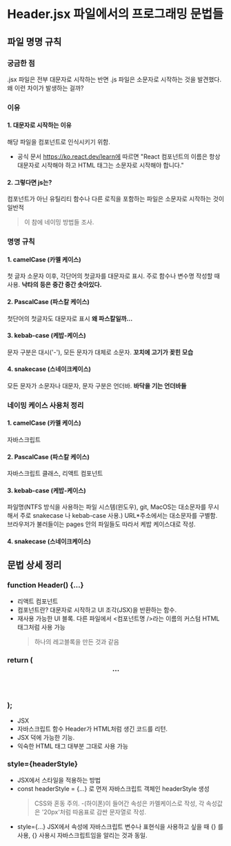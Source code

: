 # Header.jsx 파일에서의 프로그래밍 문법들

## 파일 명명 규칙

### 궁금한 점

.jsx 파일은 전부 대문자로 시작하는 반면 .js 파일은 소문자로 시작하는 것을 발견했다. 왜 이런 차이가 발생하는 걸까?

### 이유

#### 1. 대문자로 시작하는 이유

해당 파일을 컴포넌트로 인식시키기 위함.

- 공식 문서 https://ko.react.dev/learn에 따르면 "React 컴포넌트의 이름은 항상 대문자로 시작해야 하고 HTML 태그는 소문자로 시작해야 합니다."

#### 2. 그렇다면 js는?

컴포넌트가 아닌 유틸리티 함수나 다른 로직을 포함하는 파일은 소문자로 시작하는 것이 일반적

> 이 참에 네이밍 방법들 조사.

### 명명 규칙

#### 1. camelCase (카멜 케이스)

첫 글자 소문자 이후, 각단어의 첫글자를 대문자로 표시. 주로 함수나 변수명 작성할 때 사용.
**낙타의 등은 중간 중간 솟아있다.**

#### 2. PascalCase (파스칼 케이스)

첫단어의 첫글자도 대문자로 표시
**왜 파스칼일까...**

#### 3. kebab-case (케밥-케이스)

문자 구분은 대시('-'), 모든 문자가 대체로 소문자.
**꼬치에 고기가 꽂힌 모습**

#### 4. snakecase (스네이크케이스)

모든 문자가 소문자나 대문자, 문자 구분은 언더바.
**바닥을 기는 언더바들**

### 네이밍 케이스 사용처 정리

#### 1. camelCase (카멜 케이스)

자바스크립트

#### 2. PascalCase (파스칼 케이스)

자바스크립트 클래스, 리액트 컴포넌트

#### 3. kebab-case (케밥-케이스)

파일명(NTFS 방식을 사용하는 파일 시스템(윈도우), git, MacOS는 대소문자를 무시해서 주로 snakecase 나 kebab-case 사용.)
URL\*주소에서는 대소문자를 구별함.
브라우저가 불러들이는 pages 안의 파일들도 따라서 케밥 케이스대로 작성.

#### 4. snakecase (스네이크케이스)

## 문법 상세 정리

### function Header() {...}

- 리액트 컴포넌트
- 컴포넌트란? 대문자로 시작하고 UI 조각(JSX)을 반환하는 함수.
- 재사용 가능한 UI 블록. 다른 파일에서 <컴포넌트명 />라는 이름의 커스텀 HTML 태그처럼 사용 가능
  > 하나의 레고블록을 만든 것과 같음

### return ( <header> ... </header> );

- JSX
- 자바스크립트 함수 Header가 HTML처럼 생긴 코드를 리턴.
- JSX 덕에 가능한 기능.
- 익숙한 HTML 태그 대부분 그대로 사용 가능

### style={headerStyle}

- JSX에서 스타일을 적용하는 방법
- const headerStyle = {...} 로 먼저 자바스크립트 객체인 headerStyle 생성
  > CSS와 혼동 주의. -(하이폰)이 들어간 속성은 카멜케이스로 작성, 각 속성값은 '20px'처럼 따옴표로 감싼 문자열로 작성.
- style={...}
  JSX에서 속성에 자바스크립트 변수나 표현식을 사용하고 싶을 때 {} 를 사용, {} 사용시 자바스크립트임을 알리는 것과 동일.
